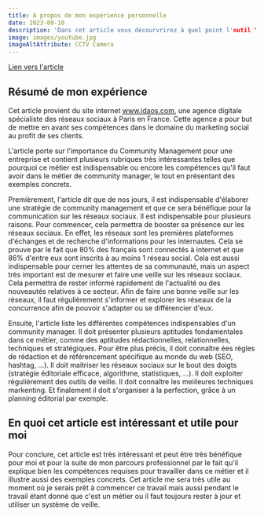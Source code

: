 ```yaml
---
title: A propos de mon expérience personnelle
date: 2023-09-10
description: 'Dans cet article vous décourvrirez à quel point l'outil "A regadrer plus tard sur Youtube" a révolutionné ma façon de consommer les contenus vidéos sur la plateforme'
image: images/youtube.jpg
imageAltAttribute: CCTV Camera
---
```

[Lien vers l'article](https://www.idaos.com/campagnes-social-media/limportance-du-community-management-pour-une-entreprise/)

##  Résumé de mon expérience

Cet article provient du site internet www.idaos.com, une agence digitale spécialiste des réseaux sociaux à Paris en France. Cette agence a pour but de mettre en avant ses compétences dans le domaine du marketing social au profit de ses clients.

L'article porte sur l'importance du Community Management pour une entreprise et contient plusieurs rubriques très intéressantes telles que pourquoi ce métier est indispensable ou encore les compétences qu'il faut avoir dans le métier de community manager, le tout en présentant des exemples concrets.

Premièrement, l'article dit que de nos jours, il est indispensable d'élaborer une stratégie de community management et que ce sera bénéfique pour la communication sur les réseaux sociaux. Il est indispensable pour plusieurs raisons. Pour commencer, cela permettra de booster sa présence sur les réseaux sociaux. En effet,  les réseaux sont les premières plateformes d'échanges et de recherche d'informations pour les internautes. Cela se prouve par le fait que 80% des français sont connectés à internet et que 86% d'entre eux sont inscrits à au moins 1 réseau social. Cela est aussi indispensable pour cerner les attentes de sa communauté, mais un aspect très important est de mesurer et faire une veille sur les réseaux sociaux. Cela permettra de rester informé rapidement de l'actualité ou des nouveautés relatives à ce secteur. Afin de faire une bonne veille sur les réseaux, il faut régulièrement s'informer et explorer les réseaux de la concurrence afin de pouvoir s'adapter ou se différencier d'eux.

Ensuite, l'article liste les différentes compétences indispensables d'un community manager. Il doit présenter plusieurs aptitudes fondamentales dans ce métier, comme des aptitudes rédactionnelles, relationnelles, techniques et stratégiques. Pour être plus précis, il doit connaître ées règles de rédaction et de référencement spécifique au monde du web (SEO, hashtag, …). Il doit maitriser les réseaux sociaux sur le bout des doigts (stratégie éditoriale efficace, algorithme, statistiques, …). Il doit exploiter régulièrement des outils de veille. Il doit connaître les meiileures techniques markenting. Et finalement il doit s'organiser à la perfection, grâce à un planning éditorial par exemple.


## En quoi cet article est intéressant et utile pour moi
Pour conclure, cet article est très intéressant et peut être très bénéfique pour moi et pour la suite de mon parcours professionnel par le fait qu'il explique bien les compétences requises pour travailler dans ce métier et il illustre aussi des exemples concrets. Cet article me sera très utile au moment où je serais prêt à commencer ce travail mais aussi pendant le travail étant donné que c'est un métier ou il faut toujours rester à jour et utiliser un système de veille.


